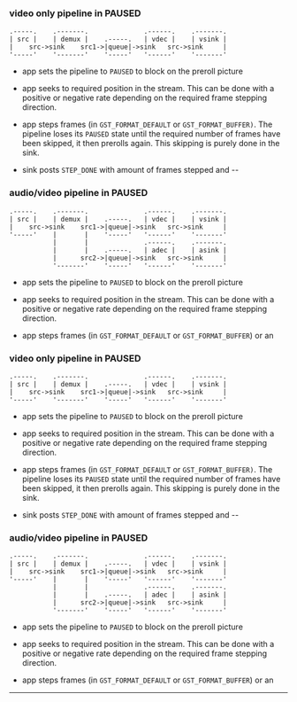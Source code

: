 
### video only pipeline in PAUSED

```
.-----.    .-------.              .------.    .-------.
| src |    | demux |    .-----.   | vdec |    | vsink |
|    src->sink    src1->|queue|->sink   src->sink     |
'-----'    '-------'    '-----'   '------'    '-------'
```

  - app sets the pipeline to `PAUSED` to block on the preroll picture

  - app seeks to required position in the stream. This can be done
    with a positive or negative rate depending on the required frame
    stepping direction.

  - app steps frames (in `GST_FORMAT_DEFAULT` or `GST_FORMAT_BUFFER)`. The
  pipeline loses its `PAUSED` state until the required number of frames have been
  skipped, it then prerolls again. This skipping is purely done in the sink.

  - sink posts `STEP_DONE` with amount of frames stepped and
--

### audio/video pipeline in PAUSED

```
.-----.    .-------.              .------.    .-------.
| src |    | demux |    .-----.   | vdec |    | vsink |
|    src->sink    src1->|queue|->sink   src->sink     |
'-----'    |       |    '-----'   '------'    '-------'
           |       |              .------.    .-------.
           |       |    .-----.   | adec |    | asink |
           |      src2->|queue|->sink   src->sink     |
           '-------'    '-----'   '------'    '-------'
```

  - app sets the pipeline to `PAUSED` to block on the preroll picture

  - app seeks to required position in the stream. This can be done
    with a positive or negative rate depending on the required frame
    stepping direction.

  - app steps frames (in `GST_FORMAT_DEFAULT` or `GST_FORMAT_BUFFER`) or an

### video only pipeline in PAUSED

```
.-----.    .-------.              .------.    .-------.
| src |    | demux |    .-----.   | vdec |    | vsink |
|    src->sink    src1->|queue|->sink   src->sink     |
'-----'    '-------'    '-----'   '------'    '-------'
```

  - app sets the pipeline to `PAUSED` to block on the preroll picture

  - app seeks to required position in the stream. This can be done
    with a positive or negative rate depending on the required frame
    stepping direction.

  - app steps frames (in `GST_FORMAT_DEFAULT` or `GST_FORMAT_BUFFER)`. The
  pipeline loses its `PAUSED` state until the required number of frames have been
  skipped, it then prerolls again. This skipping is purely done in the sink.

  - sink posts `STEP_DONE` with amount of frames stepped and
--

### audio/video pipeline in PAUSED

```
.-----.    .-------.              .------.    .-------.
| src |    | demux |    .-----.   | vdec |    | vsink |
|    src->sink    src1->|queue|->sink   src->sink     |
'-----'    |       |    '-----'   '------'    '-------'
           |       |              .------.    .-------.
           |       |    .-----.   | adec |    | asink |
           |      src2->|queue|->sink   src->sink     |
           '-------'    '-----'   '------'    '-------'
```

  - app sets the pipeline to `PAUSED` to block on the preroll picture

  - app seeks to required position in the stream. This can be done
    with a positive or negative rate depending on the required frame
    stepping direction.

  - app steps frames (in `GST_FORMAT_DEFAULT` or `GST_FORMAT_BUFFER`) or an

---

